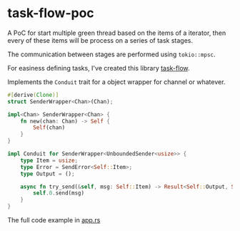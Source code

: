 # task-flow-poc

A PoC for start multiple green thread based on the items of a iterator, then every of these items will be  process on a series of task stages.

The communication between stages are performed using `tokio::mpsc`.

For easiness defining tasks, I've created this library [task-flow](https://github.com/sombralibre/task-flow).

Implements the `Conduit` trait for a object wrapper for channel or whatever.

``` rust
#[derive(Clone)]
struct SenderWrapper<Chan>(Chan);

impl<Chan> SenderWrapper<Chan> {
    fn new(chan: Chan) -> Self {
        Self(chan)
    }
}

impl Conduit for SenderWrapper<UnboundedSender<usize>> {
    type Item = usize;
    type Error = SendError<Self::Item>;
    type Output = ();

    async fn try_send(&self, msg: Self::Item) -> Result<Self::Output, Self::Error> {
        self.0.send(msg)
    }
}
```

The full code example in [app.rs](/src/bin/app.rs)
